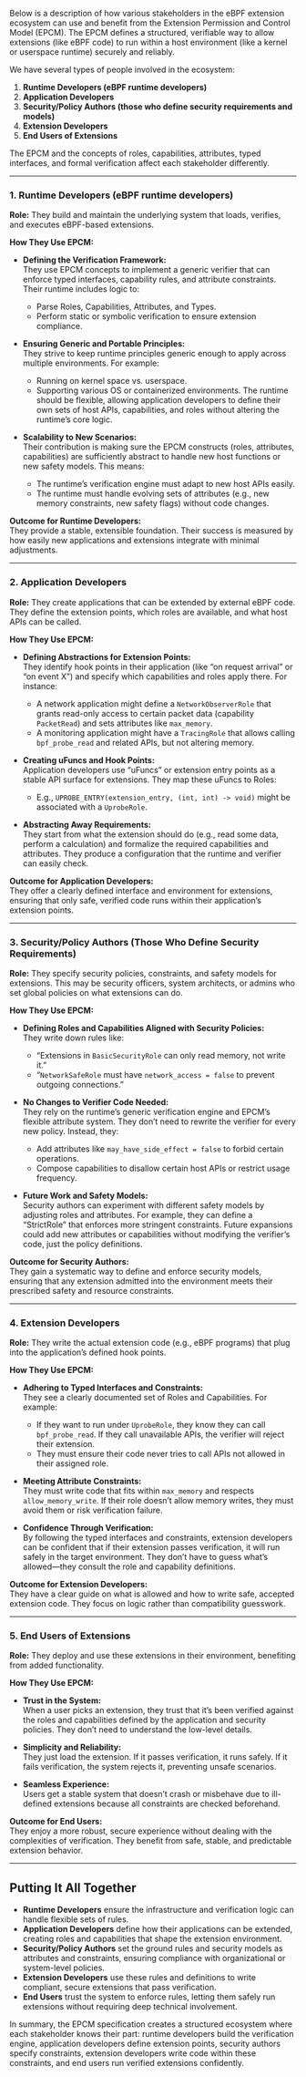 Below is a description of how various stakeholders in the eBPF extension ecosystem can use and benefit from the Extension Permission and Control Model (EPCM). The EPCM defines a structured, verifiable way to allow extensions (like eBPF code) to run within a host environment (like a kernel or userspace runtime) securely and reliably.

We have several types of people involved in the ecosystem:

1. **Runtime Developers (eBPF runtime developers)**  
2. **Application Developers**  
3. **Security/Policy Authors (those who define security requirements and models)**  
4. **Extension Developers**  
5. **End Users of Extensions**

The EPCM and the concepts of roles, capabilities, attributes, typed interfaces, and formal verification affect each stakeholder differently.

---

### 1. Runtime Developers (eBPF runtime developers)  
**Role:** They build and maintain the underlying system that loads, verifies, and executes eBPF-based extensions.  

**How They Use EPCM:**  
- **Defining the Verification Framework:**  
  They use EPCM concepts to implement a generic verifier that can enforce typed interfaces, capability rules, and attribute constraints. Their runtime includes logic to:
  - Parse Roles, Capabilities, Attributes, and Types.
  - Perform static or symbolic verification to ensure extension compliance.
  
- **Ensuring Generic and Portable Principles:**  
  They strive to keep runtime principles generic enough to apply across multiple environments. For example:
  - Running on kernel space vs. userspace.
  - Supporting various OS or containerized environments.
  The runtime should be flexible, allowing application developers to define their own sets of host APIs, capabilities, and roles without altering the runtime’s core logic.

- **Scalability to New Scenarios:**  
  Their contribution is making sure the EPCM constructs (roles, attributes, capabilities) are sufficiently abstract to handle new host functions or new safety models. This means:
  - The runtime’s verification engine must adapt to new host APIs easily.
  - The runtime must handle evolving sets of attributes (e.g., new memory constraints, new safety flags) without code changes.
  
**Outcome for Runtime Developers:**  
They provide a stable, extensible foundation. Their success is measured by how easily new applications and extensions integrate with minimal adjustments.

---

### 2. Application Developers  
**Role:** They create applications that can be extended by external eBPF code. They define the extension points, which roles are available, and what host APIs can be called.

**How They Use EPCM:**  
- **Defining Abstractions for Extension Points:**  
  They identify hook points in their application (like “on request arrival” or “on event X”) and specify which capabilities and roles apply there. For instance:
  - A network application might define a `NetworkObserverRole` that grants read-only access to certain packet data (capability `PacketRead`) and sets attributes like `max_memory`.
  - A monitoring application might have a `TracingRole` that allows calling `bpf_probe_read` and related APIs, but not altering memory.

- **Creating uFuncs and Hook Points:**  
  Application developers use “uFuncs” or extension entry points as a stable API surface for extensions. They map these uFuncs to Roles:
  - E.g., `UPROBE_ENTRY(extension_entry, (int, int) -> void)` might be associated with a `UprobeRole`.
  
- **Abstracting Away Requirements:**  
  They start from what the extension should do (e.g., read some data, perform a calculation) and formalize the required capabilities and attributes. They produce a configuration that the runtime and verifier can easily check.

**Outcome for Application Developers:**  
They offer a clearly defined interface and environment for extensions, ensuring that only safe, verified code runs within their application’s extension points.

---

### 3. Security/Policy Authors (Those Who Define Security Requirements)  
**Role:** They specify security policies, constraints, and safety models for extensions. This may be security officers, system architects, or admins who set global policies on what extensions can do.

**How They Use EPCM:**  
- **Defining Roles and Capabilities Aligned with Security Policies:**  
  They write down rules like:  
  - “Extensions in `BasicSecurityRole` can only read memory, not write it.”  
  - “`NetworkSafeRole` must have `network_access = false` to prevent outgoing connections.”
  
- **No Changes to Verifier Code Needed:**  
  They rely on the runtime’s generic verification engine and EPCM’s flexible attribute system. They don’t need to rewrite the verifier for every new policy. Instead, they:
  - Add attributes like `may_have_side_effect = false` to forbid certain operations.
  - Compose capabilities to disallow certain host APIs or restrict usage frequency.
  
- **Future Work and Safety Models:**  
  Security authors can experiment with different safety models by adjusting roles and attributes. For example, they can define a “StrictRole” that enforces more stringent constraints. Future expansions could add new attributes or capabilities without modifying the verifier’s code, just the policy definitions.

**Outcome for Security Authors:**  
They gain a systematic way to define and enforce security models, ensuring that any extension admitted into the environment meets their prescribed safety and resource constraints.

---

### 4. Extension Developers  
**Role:** They write the actual extension code (e.g., eBPF programs) that plug into the application’s defined hook points.

**How They Use EPCM:**  
- **Adhering to Typed Interfaces and Constraints:**  
  They see a clearly documented set of Roles and Capabilities. For example:
  - If they want to run under `UprobeRole`, they know they can call `bpf_probe_read`. If they call unavailable APIs, the verifier will reject their extension.
  - They must ensure their code never tries to call APIs not allowed in their assigned role.
  
- **Meeting Attribute Constraints:**  
  They must write code that fits within `max_memory` and respects `allow_memory_write`. If their role doesn’t allow memory writes, they must avoid them or risk verification failure.
  
- **Confidence Through Verification:**  
  By following the typed interfaces and constraints, extension developers can be confident that if their extension passes verification, it will run safely in the target environment. They don’t have to guess what’s allowed—they consult the role and capability definitions.

**Outcome for Extension Developers:**  
They have a clear guide on what is allowed and how to write safe, accepted extension code. They focus on logic rather than compatibility guesswork.

---

### 5. End Users of Extensions  
**Role:** They deploy and use these extensions in their environment, benefiting from added functionality.

**How They Use EPCM:**  
- **Trust in the System:**  
  When a user picks an extension, they trust that it’s been verified against the roles and capabilities defined by the application and security policies. They don’t need to understand the low-level details.
  
- **Simplicity and Reliability:**  
  They just load the extension. If it passes verification, it runs safely. If it fails verification, the system rejects it, preventing unsafe scenarios.
  
- **Seamless Experience:**  
  Users get a stable system that doesn’t crash or misbehave due to ill-defined extensions because all constraints are checked beforehand.

**Outcome for End Users:**  
They enjoy a more robust, secure experience without dealing with the complexities of verification. They benefit from safe, stable, and predictable extension behavior.

---

## Putting It All Together

- **Runtime Developers** ensure the infrastructure and verification logic can handle flexible sets of rules.
- **Application Developers** define how their applications can be extended, creating roles and capabilities that shape the extension environment.
- **Security/Policy Authors** set the ground rules and security models as attributes and constraints, ensuring compliance with organizational or system-level policies.
- **Extension Developers** use these rules and definitions to write compliant, secure extensions that pass verification.
- **End Users** trust the system to enforce rules, letting them safely run extensions without requiring deep technical involvement.

In summary, the EPCM specification creates a structured ecosystem where each stakeholder knows their part: runtime developers build the verification engine, application developers define extension points, security authors specify constraints, extension developers write code within these constraints, and end users run verified extensions confidently.